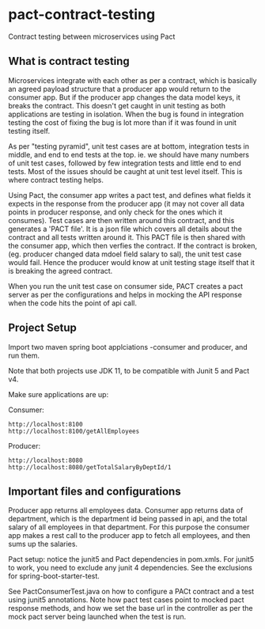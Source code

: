 # pact-contract-testing
Contract testing between microservices using Pact

## What is contract testing
Microservices integrate with each other as per a contract, which is basically an agreed 
payload structure that a producer app would return to the consumer app. But if the producer
 app changes the data model keys, it breaks the contract. This doesn't get caught in unit 
testing as both applications are testing in isolation. When the bug is found in integration testing
the cost of fixing the bug is lot more than if it was found in unit testing itself.

As per "testing pyramid", unit test cases are at bottom, integration tests in middle, and
end to end tests at the top. ie. we should have many numbers of unit test cases, followed by few
integration tests and little end to end tests. Most of the issues should be caught at unit
test level itself. This is where contract testing helps.

Using Pact, the consumer app writes a pact test, and defines what fields it expects in the
response from the producer app (it may not cover all data points in producer response, and 
only check for the ones which it consumes). Test cases are then written around this contract,
and this generates a 'PACT file'. It is a json file which covers all details about the contract 
 and all tests written around it. This PACT file is then shared with the consumer app, which
 then verfies the contract. If the contract is broken, (eg. producer changed data mdoel 
 field salary to sal), the unit test case would fail. Hence the producer would know at unit testing
 stage itself that it is breaking the agreed contract. 
 
 When you run the unit test case on consumer side, PACT creates a pact server as per the configurations
  and helps in mocking the API response when the code hits the point of api call.


## Project Setup
Import two maven spring boot applciations -consumer and producer, and run them.

Note that both projects use JDK 11, to be compatible with Junit 5 and Pact v4.

Make sure applications are up:

Consumer:
```
http://localhost:8100
http://localhost:8100/getAllEmployees
```

Producer:
```
http://localhost:8080
http://localhost:8080/getTotalSalaryByDeptId/1
```

## Important files and configurations

Producer app returns all employees data. Consumer app returns data of department,
which is the department id being passed in api, and the total salary of all employees
in that department. For this purpose the consumer app makes a rest call to the producer
app to fetch all employees, and then sums up the salaries.

Pact setup: notice the junit5 and Pact dependencies in pom.xmls. For junit5 to work,
 you need to exclude any junit 4 dependencies. See the exclusions for spring-boot-starter-test.
 
See PactConsumerTest.java on how to configure a PACt contract and a test using junit5 annotations.
 Note how pact test cases point to mocked pact response methods, and how we set the base url 
 in the controller as per the mock pact server being launched when the test is run.
 
 

